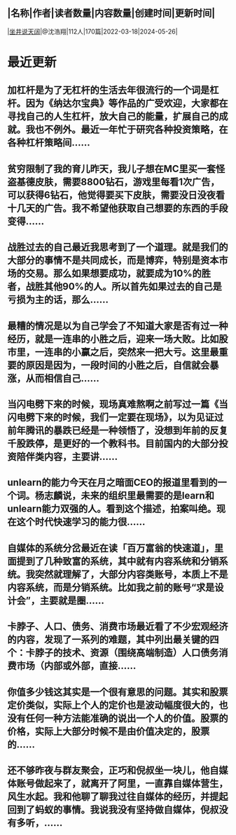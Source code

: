 |名称|作者|读者数量|内容数量|创建时间|更新时间|
---
|[坐井说天阔](https://xiaobot.net/p/talkbig?refer=0b133df9-27dc-423b-8101-639049001c13)|@沈浩翔|112人|170篇|2022-03-18|2024-05-26|

# 最近更新
## 加杠杆是为了无杠杆的生活去年很流行的一个词是杠杆。因为《纳达尔宝典》等作品的广受欢迎，大家都在寻找自己的人生杠杆，放大自己的能量，扩展自己的成就。我也不例外。最近一年忙于研究各种投资策略，在各种杠杆策略间......
## 贫穷限制了我的育儿昨天，我儿子想在MC里买一套怪盗基德皮肤，需要8800钻石，游戏里每看1次广告，可以获得6钻石，他觉得要买下皮肤，需要没日没夜看十几天的广告。我不希望他获取自己想要的东西的手段变得......
## 战胜过去的自己最近我思考到了一个道理。就是我们的大部分的事情不是共同成长，而是博弈，特别是资本市场的交易。那么如果想要成功，就要成为10%的胜者，战胜其他90%的人。所以首先如果过去的自己是亏损为主的话，那么......
## 最糟的情况是以为自己学会了不知道大家是否有过一种经历，就是一连串的小胜之后，迎来一场大败。比如股市里，一连串的小赢之后，突然来一把大亏。这里最重要的原因是因为，一段时间的小胜之后，自信就会暴涨，从而相信自己......
## 当闪电劈下来的时候，现场真难熬啊之前写过一篇《当闪电劈下来的时候，我们一定要在现场》，以为见证过前年腾讯的暴跌已经是一种领悟了，没想到年前的反复千股跌停，是更好的一个教科书。目前国内的大部分投资陪伴类内容，主要讲......
## unlearn的能力今天在月之暗面CEO的报道里看到的一个词。杨志麟说，未来的组织里最需要的是learn和unlearn能力双强的人。看到这个描述，拍案叫绝。现在这个时代快速学习的能力很......
## 自媒体的系统分岔最近在读「百万富翁的快速道」，里面提到了几种致富的系统，其中就有内容系统和分销系统。我突然就理解了，大部分内容类账号，本质上不是内容系统，而是分销系统。比如我之前的账号“求是设计会”，主要就是圈......
## 卡脖子、人口、债务、消费市场最近看了不少宏观经济的内容，发现了一系列的难题，其中列出最关键的四个：卡脖子的技术、资源（围绕高端制造）人口债务消费市场（内部或外部，直接......
## 你值多少钱这其实是一个很有意思的问题。其实和股票定价类似，实际上个人的定价也是波动幅度很大的，也没有任何一种方法能准确的说出一个人的价值。股票的价格，实际上大部分时候不是由价值决定的，股票的......
## 还不够昨夜与群友聚会，正巧和倪叔坐一块儿，他自媒体账号做起来了，就离开了阿里，一直靠自媒体营生，风生水起。我和他聊了聊我过往自媒体的经历，并提起回到了蚂蚁的事情。我说我没有坚持做自媒体，倪叔没有多听，......

